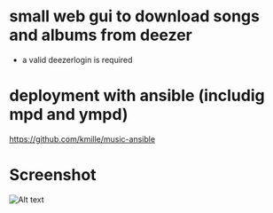 # small web gui to download songs and albums from deezer
- a valid deezerlogin is required 

# deployment with ansible (includig mpd and ympd)
https://github.com/kmille/music-ansible

# Screenshot
![Alt text](https://image.ibb.co/cjBC30/screen.png "KISS")
